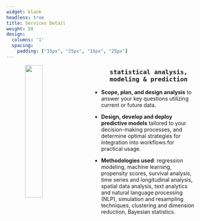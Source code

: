 ```yaml
---
widget: blank
headless: true
title: Services Detail
weight: 50
design:
  columns: '1'
  spacing:
    padding: ["15px", "25px", "15px", "25px"]
---
```


<img align="left" width="30%" height="30%" src="/media/consulting_statistics.png" hspace = "10%"/>

<h3 style="text-align: center; font-family: Lucida Console, monospace;"><strong>statistical analysis, modeling & prediction</strong></h3>

* <strong>Scope, plan, and design analysis</strong> to answer your key questions utilizing current or future data.

* <strong>Design, develop and deploy predictive models</strong> tailored to your decision-making processes, and determine optimal strategies for integration into workflows for practical usage.

* <strong>Methodologies used</strong>: regression modeling, machine learning, propensity scores, survival analysis, time series and longitudinal analysis, spatial data analysis, text analytics and natural language processing (NLP), simulation and resampling techniques, clustering and dimension reduction, Bayesian statistics.